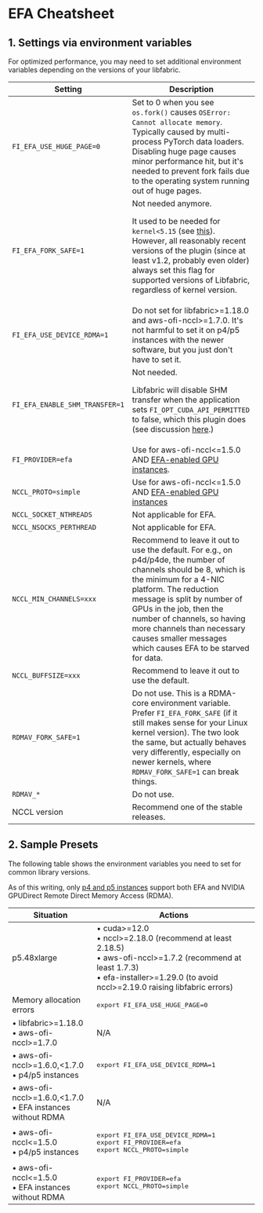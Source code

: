 # EFA Cheatsheet

## 1. Settings via environment variables

For optimized performance, you may need to set additional environment variables depending on the
versions of your libfabric.

<table>
   <thead>
      <th>Setting</th>
      <th>Description</th>
   </thead>
   <tr>
      <td><code>FI_EFA_USE_HUGE_PAGE=0</code></td>
      <td>Set to 0 when you see <code>os.fork()</code> causes <code>OSError: Cannot allocate memory</code>.
      Typically caused by multi-process PyTorch data loaders. Disabling huge page
      causes minor performance hit, but it's needed to prevent fork fails due to the operating
      system running out of huge pages.</td>
   </tr>
   <tr>
      <td><code>FI_EFA_FORK_SAFE=1</code></td>
      <td>Not needed anymore.<p>It used to be needed for <code>kernel<5.15</code> (see
      <a href=https://github.com/ofiwg/libfabric/pull/9112>this</a>). However, all reasonably recent
      versions of the plugin (since at least v1.2, probably even older) always set this flag for
      supported versions of Libfabric, regardless of kernel version.</p>
      </td>
   </tr>
   <tr>
      <td><code>FI_EFA_USE_DEVICE_RDMA=1</code></td>
      <td>Do not set for libfabric>=1.18.0 and aws-ofi-nccl>=1.7.0. It's not harmful to set it on
      p4/p5 instances with the newer software, but you just don't have to set it.</td>
   </tr>
   <tr>
      <td><code>FI_EFA_ENABLE_SHM_TRANSFER=1</code></td>
      <td>Not needed.<p>Libfabric will disable SHM transfer when the application sets <code>FI_OPT_CUDA_API_PERMITTED</code>
      to false, which this plugin does (see discussion
      <a href="https://github.com/aws/aws-ofi-nccl/pull/287#discussion_r1362937281">here</a>.)</p>
      </td>
   </tr>
   <tr>
      <td><code>FI_PROVIDER=efa</code></td>
      <td>Use for aws-ofi-nccl<=1.5.0 AND
      <a href=https://docs.aws.amazon.com/AWSEC2/latest/UserGuide/efa.html#efa-instance-types>EFA-enabled GPU instances</a>.
      </td>
   </tr>
   <tr>
      <td><code>NCCL_PROTO=simple</code></td>
      <td>Use for aws-ofi-nccl<=1.5.0 AND <a href=https://docs.aws.amazon.com/AWSEC2/latest/UserGuide/efa.html#efa-instance-types>EFA-enabled GPU instances</a>
      </td>
   </tr>
   <tr>
      <td><code>NCCL_SOCKET_NTHREADS</code></td>
      <td>Not applicable for EFA.</td>
   </tr>
   <tr>
      <td><code>NCCL_NSOCKS_PERTHREAD</code></td>
      <td>Not applicable for EFA.</td>
   </tr>
   <tr>
      <td><code>NCCL_MIN_CHANNELS=xxx</code></td>
      <td>Recommend to leave it out to use the default. For e.g., on p4d/p4de, the number of
      channels should be 8, which is the minimum for a 4-NIC platform. The reduction message is
      split by number of GPUs in the job, then the number of channels, so having more channels than
      necessary causes smaller messages which causes EFA to be starved for data.</td>
   </tr>
   <tr>
      <td><code>NCCL_BUFFSIZE=xxx</code></td>
      <td>Recommend to leave it out to use the default.</td>
   </tr>
   <tr>
      <td><code>RDMAV_FORK_SAFE=1</code></td>
      <td>Do not use. This is a RDMA-core environment variable. Prefer <code>FI_EFA_FORK_SAFE</code>
      (if it still makes sense for your Linux kernel version). The two look the same, but actually
      behaves very differently, especially on newer kernels, where <code>RDMAV_FORK_SAFE=1</code>
      can break things.</td>
   </tr>
   <tr>
      <td><code>RDMAV_*</code></td>
      <td>Do not use.</td>
   </tr>
   <tr>
      <td>NCCL version</td>
      <td>Recommend one of the stable releases.</td>
   </tr>
</table>

## 2. Sample Presets

The following table shows the environment variables you need to set for common library versions.

As of this writing, only [p4 and p5 instances](https://docs.aws.amazon.com/AWSEC2/latest/UserGuide/efa.html#efa-limits)
support both EFA and NVIDIA GPUDirect Remote Direct Memory Access (RDMA).

<table>
   <thead>
      <th>Situation</th>
      <th>Actions</th>
   </thead>

<tr>
      <td>p5.48xlarge</td>
      <td>
         • cuda>=12.0<br>
         • nccl>=2.18.0 (recommend at least 2.18.5)<br>
         • aws-ofi-nccl>=1.7.2 (recommend at least 1.7.3)<br>
         • efa-installer>=1.29.0 (to avoid nccl>=2.19.0 raising libfabric errors)
      </td>
   </tr>
   <tr>
      <td>Memory allocation errors</td>
      <td><pre>export FI_EFA_USE_HUGE_PAGE=0</pre></td>
   </tr>
   <tr>
      <td>
         • libfabric>=1.18.0<br>
         • aws-ofi-nccl>=1.7.0</td>
      <td>N/A</td>
   </tr>
   <tr>
      <td>
         • aws-ofi-nccl>=1.6.0,<1.7.0<br>
         • p4/p5 instances</td>
      <td><pre>export FI_EFA_USE_DEVICE_RDMA=1</pre></td>
   </tr>
   <tr>
      <td>
         • aws-ofi-nccl>=1.6.0,<1.7.0<br>
         • EFA instances without RDMA</td>
      <td>N/A</td>
   </tr>
   <tr>
      <td>
         • aws-ofi-nccl<=1.5.0<br>
         • p4/p5 instances</td>
      <td>
<pre>
export FI_EFA_USE_DEVICE_RDMA=1
export FI_PROVIDER=efa
export NCCL_PROTO=simple
</pre>
      </td>
   <tr>
      <td>
         • aws-ofi-nccl<=1.5.0<br>
         • EFA instances without RDMA</td>
      <td>
<pre>
export FI_PROVIDER=efa
export NCCL_PROTO=simple
</pre>
      </td>
   </tr>
</table>
